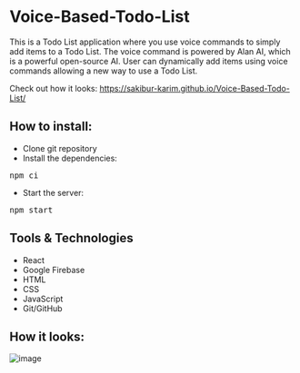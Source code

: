 # Voice-Based-Todo-List

This is a Todo List application where you use voice commands to simply add items to a Todo List. The voice command is powered by Alan AI, which is a powerful open-source AI. User can dynamically add items using voice commands allowing a new way to use a Todo List. 

Check out how it looks: https://sakibur-karim.github.io/Voice-Based-Todo-List/

## How to install:

- Clone git repository
- Install the dependencies:<br />
<pre>npm ci</pre>
- Start the server:<br />
<pre>npm start</pre>

## Tools & Technologies

- React
- Google Firebase
- HTML
- CSS
- JavaScript
- Git/GitHub

## How it looks:
![image](https://user-images.githubusercontent.com/58964916/152347142-407b23a2-5871-4e44-a2dd-96f59cffbcd1.png)